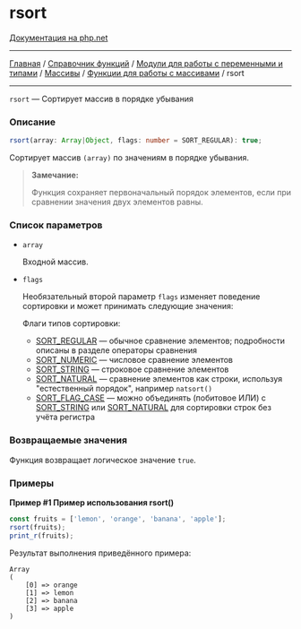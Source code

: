 # rsort

[Документация на php.net](https://www.php.net/manual/ru/function.rsort.php)

---

[Главная](../../../../../README.md) / [Справочник функций](../../../../funcref.md) /
[Модули для работы с переменными и типами](../../../vartype.md) / [Массивы](../../array.md) /
[Функции для работы с массивами](../func.md) / rsort

---

`rsort` — Сортирует массив в порядке убывания

### Описание

```ts
rsort(array: Array|Object, flags: number = SORT_REGULAR): true;
```

Сортирует массив `(array)` по значениям в порядке убывания.

> **Замечание:**
>
> Функция сохраняет первоначальный порядок элементов, если при сравнении значения двух элементов
> равны.

### Список параметров

-   `array`

    Входной массив.

-   `flags`

    Необязательный второй параметр `flags` изменяет поведение сортировки и может принимать следующие
    значения:

    Флаги типов сортировки:

    -   [SORT_REGULAR](../constants.md#sort_regular-int) — обычное сравнение элементов; подробности
        описаны в разделе операторы сравнения
    -   [SORT_NUMERIC](../constants.md#sort_numeric-int) — числовое сравнение элементов
    -   [SORT_STRING](../constants.md#sort_string-int) — строковое сравнение элементов
    -   [SORT_NATURAL](../constants.md#sort_natural-int) — сравнение элементов как строки, используя
        "естественный порядок", например `natsort()`
    -   [SORT_FLAG_CASE](../constants.md#sort_flag_case-int) — можно объединять (побитовое ИЛИ) с
        [SORT_STRING](../constants.md#sort_string-int) или
        [SORT_NATURAL](../constants.md#sort_natural-int) для сортировки строк без учёта регистра

### Возвращаемые значения

Функция возвращает логическое значение `true`.

### Примеры

**Пример #1 Пример использования rsort()**

```js
const fruits = ['lemon', 'orange', 'banana', 'apple'];
rsort(fruits);
print_r(fruits);
```

Результат выполнения приведённого примера:

    Array
    (
        [0] => orange
        [1] => lemon
        [2] => banana
        [3] => apple
    )
